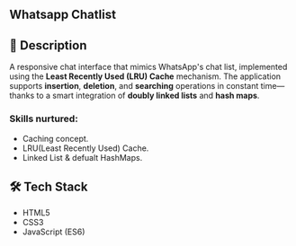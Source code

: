 ## Whatsapp Chatlist

## 📝 Description
A responsive chat interface that mimics WhatsApp's chat list, implemented using the **Least Recently Used (LRU) Cache** mechanism. The application supports **insertion**, **deletion**, and **searching** operations in constant time—thanks to a smart integration of **doubly linked lists** and **hash maps**.


### Skills nurtured:
  - Caching concept.
  - LRU(Least Recently Used) Cache.
  - Linked List & defualt HashMaps.

## 🛠 Tech Stack
- HTML5
- CSS3
- JavaScript (ES6)
